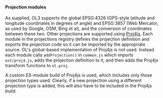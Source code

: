 #### Projection modules
As supplied, OL3 supports the global EPSG:4326 (GPS-style latitude and longitude coordinates in degrees of angle) and EPSG:3857 (Web Mercator, as used by Google, OSM, Bing et al), and the conversion of coordinates between these two. Other projections are supported using [Proj4js](http://proj4js.org/). Each module in the projections registry defines the projection definition and exports the projection code so it can be imported by the appropriate source. OL's global-based implementation of Proj4js is not used. Instead each module calls `addProjection()` in `common.js` which imports `ext/proj4.js`, adds the projection definition to it, and then adds the Proj4js transform functions to `ol.proj`.

A custom ES-module build of Proj4js is used, which includes only those projection types used. Clearly, if a new projection using a different projection type is added, this will also have to be included in the Proj4js build.

